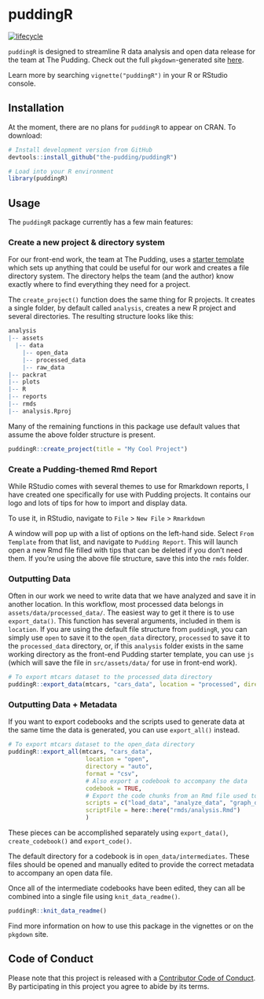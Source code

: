 
<!-- README.md is generated from README.Rmd. Please edit that file -->

# puddingR

[![lifecycle](https://img.shields.io/badge/lifecycle-experimental-orange.svg)](https://www.tidyverse.org/lifecycle/#experimental)

`puddingR` is designed to streamline R data analysis and open data
release for the team at The Pudding. Check out the full
`pkgdown`-generated site
[here](https://the-pudding.github.io/puddingR/).

Learn more by searching `vignette("puddingR")` in your R or RStudio
console.

## Installation

At the moment, there are no plans for `puddingR` to appear on CRAN. To
download:

``` r
# Install development version from GitHub
devtools::install_github("the-pudding/puddingR")

# Load into your R environment
library(puddingR)
```

## Usage

The `puddingR` package currently has a few main features:

### Create a new project & directory system

For our front-end work, the team at The Pudding, uses a [starter
template](https://github.com/the-pudding/starter) which sets up anything
that could be useful for our work and creates a file directory system.
The directory helps the team (and the author) know exactly where to find
everything they need for a project.

The `create_project()` function does the same thing for R projects. It
creates a single folder, by default called `analysis`, creates a new R
project and several directories. The resulting structure looks like
this:

``` r
analysis
|-- assets
  |-- data
    |-- open_data
    |-- processed_data
    |-- raw_data
|-- packrat
|-- plots
|-- R
|-- reports
|-- rmds
|-- analysis.Rproj
```

Many of the remaining functions in this package use default values that
assume the above folder structure is present.

``` r
puddingR::create_project(title = "My Cool Project")
```

### Create a Pudding-themed Rmd Report

While RStudio comes with several themes to use for Rmarkdown reports, I
have created one specifically for use with Pudding projects. It contains
our logo and lots of tips for how to import and display data.

To use it, in RStudio, navigate to `File` \> `New File` \> `Rmarkdown`

A window will pop up with a list of options on the left-hand side.
Select `From Template` from that list, and navigate to `Pudding Report`.
This will launch open a new Rmd file filled with tips that can be
deleted if you don’t need them. If you’re using the above file
structure, save this into the `rmds` folder.

### Outputting Data

Often in our work we need to write data that we have analyzed and save
it in another location. In this workflow, most processed data belongs in
`assets/data/processed_data/`. The easiest way to get it there is to use
`export_data()`. This function has several arguments, included in them
is `location`. If you are using the default file structure from
`puddingR`, you can simply use `open` to save it to the `open_data`
directory, `processed` to save it to the `processed_data` directory, or,
if this `analysis` folder exists in the same working directory as the
front-end Pudding starter template, you can use `js` (which will save
the file in `src/assets/data/` for use in front-end work).

``` r
# To export mtcars dataset to the processed_data directory
puddingR::export_data(mtcars, "cars_data", location = "processed", directory = "auto", format = "csv")
```

### Outputting Data + Metadata

If you want to export codebooks and the scripts used to generate data at
the same time the data is generated, you can use `export_all()` instead.

``` r
# To export mtcars dataset to the open_data directory
puddingR::export_all(mtcars, "cars_data", 
                      location = "open", 
                      directory = "auto", 
                      format = "csv", 
                      # Also export a codebook to accompany the data  
                      codebook = TRUE,
                      # Export the code chunks from an Rmd file used to generate the data
                      scripts = c("load_data", "analyze_data", "graph_data"),
                      scriptFile = here::here("rmds/analysis.Rmd")
                      )
```

These pieces can be accomplished separately using `export_data()`,
`create_codebook()` and `export_code()`.

The default directory for a codebook is in `open_data/intermediates`.
These files should be opened and manually edited to provide the correct
metadata to accompany an open data file.

Once all of the intermediate codebooks have been edited, they can all be
combined into a single file using `knit_data_readme()`.

``` r
puddingR::knit_data_readme()
```

Find more information on how to use this package in the vignettes or on
the `pkgdown` site.

## Code of Conduct

Please note that this project is released with a [Contributor Code of
Conduct](CODE_OF_CONDUCT.md). By participating in this project you agree
to abide by its terms.
